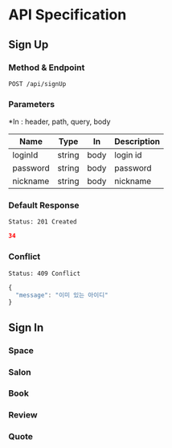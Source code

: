 # API Specification
## Sign Up

### Method & Endpoint
```
POST /api/signUp
```
### Parameters
*In : header, path, query, body

|Name|Type|In|Description|
|-|-|-|-|
|loginId|string|body|login id|
|password|string|body|password|
|nickname|string|body|nickname|

### Default Response
```
Status: 201 Created
```

```json
34
```
### Conflict
```
Status: 409 Conflict
```
```javascript
{
  "message": "이미 있는 아이디"
}
```

## Sign In


### Space

### Salon

### Book

### Review

### Quote
